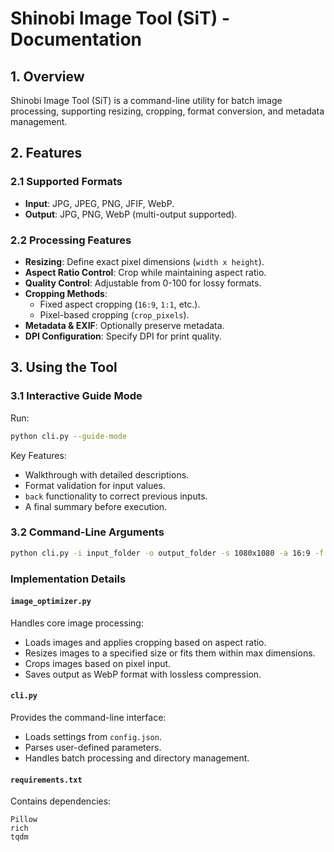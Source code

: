 # Shinobi Image Tool (SiT) - Documentation

## 1. Overview
Shinobi Image Tool (SiT) is a command-line utility for batch image processing, supporting resizing, cropping, format conversion, and metadata management.

## 2. Features
### 2.1 Supported Formats
- **Input**: JPG, JPEG, PNG, JFIF, WebP.
- **Output**: JPG, PNG, WebP (multi-output supported).

### 2.2 Processing Features
- **Resizing**: Define exact pixel dimensions (`width x height`).
- **Aspect Ratio Control**: Crop while maintaining aspect ratio.
- **Quality Control**: Adjustable from 0-100 for lossy formats.
- **Cropping Methods**:
  - Fixed aspect cropping (`16:9`, `1:1`, etc.).
  - Pixel-based cropping (`crop_pixels`).
- **Metadata & EXIF**: Optionally preserve metadata.
- **DPI Configuration**: Specify DPI for print quality.

## 3. Using the Tool
### 3.1 Interactive Guide Mode
Run:
```sh
python cli.py --guide-mode
```
Key Features:
- Walkthrough with detailed descriptions.
- Format validation for input values.
- `back` functionality to correct previous inputs.
- A final summary before execution.

### 3.2 Command-Line Arguments
```sh
python cli.py -i input_folder -o output_folder -s 1080x1080 -a 16:9 -f jpg,png --quality 85
```

### Implementation Details

#### `image_optimizer.py`
Handles core image processing:
- Loads images and applies cropping based on aspect ratio.
- Resizes images to a specified size or fits them within max dimensions.
- Crops images based on pixel input.
- Saves output as WebP format with lossless compression.

#### `cli.py`
Provides the command-line interface:
- Loads settings from `config.json`.
- Parses user-defined parameters.
- Handles batch processing and directory management.

#### `requirements.txt`
Contains dependencies:
```
Pillow
rich
tqdm
```
